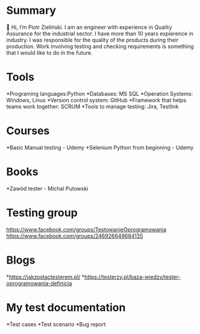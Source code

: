 # Summary 
👋 Hi, I’m Piotr Zieliński. 
I am an engineer with experience in Quality Assurance for the 
industrial sector. I have more than 10 years expierence in industry. I was responsible for the quality of the products 
during their production. Work involving testing and checking 
requirements is something that I would like to do in the future.

# Tools
*Programing languages:Python
*Databases: MS SQL
*Operation Systems: Windows, Linux
*Version control system: GitHub
*Framework that helps teams work together: SCRUM
*Tools to manage testing: Jira, Testlink

# Courses
*Basic Manual testing - Udemy
*Selenium Python from beginning - Udemy

# Books
*Zawód tester - Michal Putowski

# Testing group
https://www.facebook.com/groups/TestowanieOprogramowania
https://www.facebook.com/groups/246926649684135

# Blogs
*https://jakzostactesterem.pl/
*https://testerzy.pl/baza-wiedzy/tester-oprogramowania-definicja

# My test documentation
*Test cases
*Test scenario
*Bug report

<!---
PioZielinski/PioZielinski is a ✨ special ✨ repository because its `README.md` (this file) appears on your GitHub profile.
You can click the Preview link to take a look at your changes.
--->
